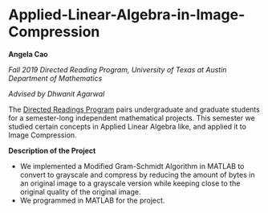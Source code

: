 # Applied-Linear-Algebra-in-Image-Compression

**Angela Cao**

_Fall 2019 Directed Reading Program, University of Texas at Austin Department of Mathematics_

_Advised by Dhwanit Agarwal_

The [Directed Readings Program](https://web.ma.utexas.edu/users/drp/about.html) pairs undergraduate and graduate students for a semester-long independent mathematical projects. This semester we studied certain concepts in Applied Linear Algebra like, and applied it to Image Compression. 

**Description of the Project**
- We implemented a Modified Gram-Schmidt Algorithm in MATLAB to convert to grayscale and compress by reducing the amount of bytes in an original image to a grayscale version while keeping close to the original quality of the original image. 
- We programmed in MATLAB for the project. 
